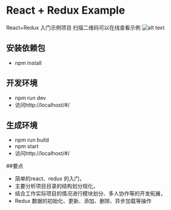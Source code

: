 # React + Redux Example
 React+Redux 入门示例项目
 扫描二维码可以在线查看示例
![alt text](https://meibin08.github.io/react-redux/demo.png)

## 安装依赖包
- npm install

## 开发环境
- npm run dev
- 访问http://localhost/#/

## 生成环境
- npm run build
- npm start
- 访问http://localhost/#/

##要点

- 简单的react、redux 的入门，
- 主要分析项目目录的结构划分规化，
- 结合工作实际项目的情况进行模块划分、多人协作等的开发拓展，
- Redux 数据的初始化、更新、添加、删除、异步加载等操作
